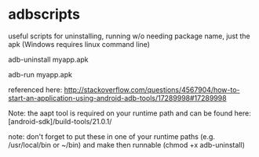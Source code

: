 adbscripts
==========

useful scripts for uninstalling, running w/o needing package name, just the apk  (Windows requires linux command line)

adb-uninstall myapp.apk

adb-run myapp.apk

referenced here: http://stackoverflow.com/questions/4567904/how-to-start-an-application-using-android-adb-tools/17289998#17289998

Note: the aapt tool is required on your runtime path and can be found here:
[android-sdk]/build-tools/21.0.1/


note: don't forget to put these in one of your runtime paths (e.g. /usr/local/bin or ~/bin) and make then runnable (chmod +x adb-uninstall)


